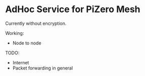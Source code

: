 # AdHoc Service for PiZero Mesh
Currently without encryption.

Working:
+ Node to node

TODO:
+ Internet 
+ Packet forwarding in general
